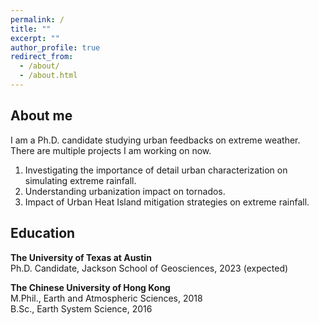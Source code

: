 ```yaml
---
permalink: /
title: ""
excerpt: ""
author_profile: true
redirect_from: 
  - /about/
  - /about.html
---
```

## About me

I am a Ph.D. candidate studying urban feedbacks on extreme weather. There are multiple projects I am working on now. 
  1. Investigating the importance of detail urban characterization on simulating extreme rainfall.
  2. Understanding urbanization impact on tornados.
  3. Impact of Urban Heat Island mitigation strategies on extreme rainfall.

## Education

**The University of Texas at Austin** \
Ph.D. Candidate, Jackson School of Geosciences, 2023 (expected) 

**The Chinese University of Hong Kong** \
M.Phil., Earth and Atmospheric Sciences, 2018 \
B.Sc., Earth System Science, 2016
